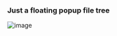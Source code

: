 ### Just a floating popup file tree

![image](https://github.com/user-attachments/assets/2869fa9c-09f1-414c-b70e-7bc751f74331)
